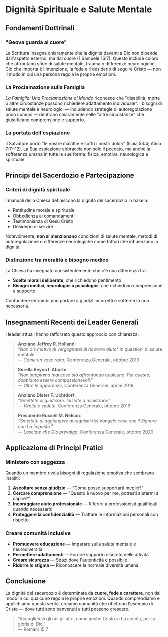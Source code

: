 # Dignità Spirituale e Salute Mentale

## Fondamenti Dottrinali

### "Geova guarda al cuore"
La Scrittura insegna chiaramente che la dignità davanti a Dio non dipende dall'aspetto esterno, ma dal cuore (1 Samuele 16:7). Questo include coloro che affrontano sfide di salute mentale, trauma o differenze neurologiche. Ciò che importa è l'intenzione, la fede e il desiderio di seguire Cristo — non il modo in cui una persona regola le proprie emozioni.

### La Proclamazione sulla Famiglia
*La Famiglia: Una Proclamazione al Mondo* riconosce che "disabilità, morte o altre circostanze possono richiedere adattamento individuale". I bisogni di salute mentale e neurologici — includendo strategie di autoregolazione poco comuni — rientrano chiaramente nelle "altre circostanze" che giustificano comprensione e supporto.

### La portata dell'espiazione
Il Salvatore portò "le nostre malattie e soffrì i nostri dolori" (Isaia 53:4; Alma 7:11–12). La Sua espiazione abbraccia non solo il peccato, ma anche la sofferenza umana in tutte le sue forme: fisica, emotiva, neurologica e spirituale.

## Principi del Sacerdozio e Partecipazione

### Criteri di dignità spirituale
I manuali della Chiesa definiscono la dignità del sacerdozio in base a:
- Rettitudine morale e spirituale
- Obbedienza ai comandamenti
- Testimonianza di Gesù Cristo
- Desiderio di servire

Notevolmente, **non si menzionano** condizioni di salute mentale, metodi di autoregolazione o differenze neurologiche come fattori che influenzano la dignità.

### Distinzione tra moralità e bisogno medico
La Chiesa ha insegnato consistentemente che c'è una differenza tra:
- **Scelte morali deliberate**, che richiedono pentimento
- **Bisogni medici, neurologici o psicologici**, che richiedono comprensione e supporto

Confondere entrambi può portare a giudizi incorretti e sofferenza non necessaria.

## Insegnamenti Recenti dei Leader Generali

I leader attuali hanno rafforzato questo approccio con chiarezza:

> **Anziano Jeffrey R. Holland**:  
> *"Non c'è motivo di vergognarsi di ricevere aiuto"* in questioni di salute mentale.  
> — *Come un vaso rotto*, Conferenza Generale, ottobre 2013

> **Sorella Reyna I. Aburto**:  
> *"Non sappiamo mai cosa sta affrontando qualcuno. Per questo, dobbiamo essere compassionevoli."*  
> — *Oltre le apparenze*, Conferenza Generale, aprile 2019

> **Anziano Dieter F. Uchtdorf**:  
> *"Smettete di giudicare. Iniziate a ministrare!"*  
> — *Venite e vedete*, Conferenza Generale, ottobre 2019

> **Presidente Russell M. Nelson**:  
> *"Smettete di aggiungere ai requisiti del Vangelo cose che il Signore non ha imposto."*  
> — *Lasciate che Dio prevalga*, Conferenza Generale, ottobre 2020

## Applicazione di Principi Pratici

### Ministero con saggezza
Quando un membro rivela bisogni di regolazione emotiva che sembrano insoliti:

1. **Ascoltare senza giudizio** — "Come posso supportarti meglio?"
2. **Cercare comprensione** — "Questo è nuovo per me, potresti aiutarmi a capire?"
3. **Incoraggiare aiuto professionale** — Riferire a professionisti qualificati quando necessario
4. **Proteggere la confidenzialità** — Trattare le informazioni personali con rispetto

### Creare comunità inclusive
- **Promuovere educazione** — Imparare sulla salute mentale e neurodiversità
- **Permettere adattamenti** — Fornire supporto discreto nelle attività
- **Creare sicurezza** — Spazi dove l'autenticità è possibile
- **Ridurre lo stigma** — Riconoscere la normale diversità umana

## Conclusione

La dignità del sacerdozio è determinata da **cuore, fede e carattere**, non dal modo in cui qualcuno regola le proprie emozioni. Quando comprendiamo e applichiamo questa verità, creiamo comunità che riflettono l'esempio di Cristo — dove tutti sono benvenuti e tutti possono crescere.

> "Accoglietevi gli uni gli altri, come anche Cristo vi ha accolti, per la gloria di Dio."  
> — Romani 15:7
